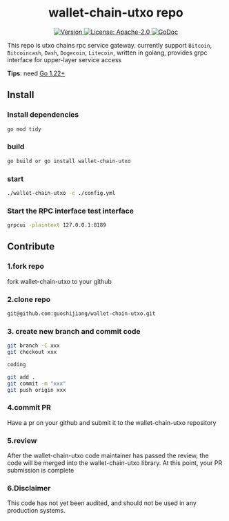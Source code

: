 <!--
parent:
  order: false
-->

<div align="center">
  <h1> wallet-chain-utxo repo </h1>
</div>

<div align="center">
  <a href="https://github.com/dapplink-labs/wallet-chain-utxo/releases/latest">
    <img alt="Version" src="https://img.shields.io/github/tag/dapplink-labs/wallet-chain-utxo.svg" />
  </a>
  <a href="https://github.com/dapplink-labs/wallet-chain-utxo/blob/main/LICENSE">
    <img alt="License: Apache-2.0" src="https://img.shields.io/github/license/dapplink-labs/wallet-chain-utxo.svg" />
  </a>
  <a href="https://pkg.go.dev/github.com/dapplink-labs/wallet-chain-utxo">
    <img alt="GoDoc" src="https://godoc.org/github.com/dapplink-labs/wallet-chain-utxo?status.svg" />
  </a>
</div>

This repo is utxo chains rpc service gateway. currently support `Bitcoin`, `Bitcoincash`, `Dash`, `Dogecoin`, `Litecoin`, written in golang, provides grpc interface for upper-layer service access

**Tips**: need [Go 1.22+](https://golang.org/dl/)

## Install

### Install dependencies
```bash
go mod tidy
```
### build
```bash
go build or go install wallet-chain-utxo
```

### start
```bash
./wallet-chain-utxo -c ./config.yml
```

### Start the RPC interface test interface

```bash
grpcui -plaintext 127.0.0.1:8189
```

## Contribute

### 1.fork repo

fork wallet-chain-utxo to your github

### 2.clone repo

```bash
git@github.com:guoshijiang/wallet-chain-utxo.git
```

### 3. create new branch and commit code

```bash
git branch -C xxx
git checkout xxx

coding

git add .
git commit -m "xxx"
git push origin xxx
```

### 4.commit PR

Have a pr on your github and submit it to the wallet-chain-utxo repository

### 5.review

After the wallet-chain-utxo code maintainer has passed the review, the code will be merged into the wallet-chain-utxo library. At this point, your PR submission is complete

### 6.Disclaimer

This code has not yet been audited, and should not be used in any production systems.
